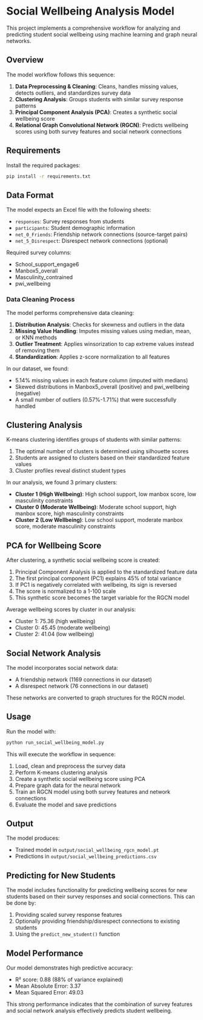 # Social Wellbeing Analysis Model

This project implements a comprehensive workflow for analyzing and predicting student social wellbeing using machine learning and graph neural networks.

## Overview

The model workflow follows this sequence:

1. **Data Preprocessing & Cleaning**: Cleans, handles missing values, detects outliers, and standardizes survey data
2. **Clustering Analysis**: Groups students with similar survey response patterns
3. **Principal Component Analysis (PCA)**: Creates a synthetic social wellbeing score
4. **Relational Graph Convolutional Network (RGCN)**: Predicts wellbeing scores using both survey features and social network connections

## Requirements

Install the required packages:

```bash
pip install -r requirements.txt
```

## Data Format

The model expects an Excel file with the following sheets:
- `responses`: Survey responses from students
- `participants`: Student demographic information
- `net_0_Friends`: Friendship network connections (source-target pairs)
- `net_5_Disrespect`: Disrespect network connections (optional)

Required survey columns:
- School_support_engage6
- Manbox5_overall
- Masculinity_contrained
- pwi_wellbeing

### Data Cleaning Process

The model performs comprehensive data cleaning:

1. **Distribution Analysis**: Checks for skewness and outliers in the data
2. **Missing Value Handling**: Imputes missing values using median, mean, or KNN methods
3. **Outlier Treatment**: Applies winsorization to cap extreme values instead of removing them
4. **Standardization**: Applies z-score normalization to all features

In our dataset, we found:
- 5.14% missing values in each feature column (imputed with medians)
- Skewed distributions in Manbox5_overall (positive) and pwi_wellbeing (negative)
- A small number of outliers (0.57%-1.71%) that were successfully handled

## Clustering Analysis

K-means clustering identifies groups of students with similar patterns:
1. The optimal number of clusters is determined using silhouette scores
2. Students are assigned to clusters based on their standardized feature values
3. Cluster profiles reveal distinct student types

In our analysis, we found 3 primary clusters:
- **Cluster 1 (High Wellbeing)**: High school support, low manbox score, low masculinity constraints
- **Cluster 0 (Moderate Wellbeing)**: Moderate school support, high manbox score, high masculinity constraints
- **Cluster 2 (Low Wellbeing)**: Low school support, moderate manbox score, moderate masculinity constraints

## PCA for Wellbeing Score

After clustering, a synthetic social wellbeing score is created:
1. Principal Component Analysis is applied to the standardized feature data
2. The first principal component (PC1) explains 45% of total variance
3. If PC1 is negatively correlated with wellbeing, its sign is reversed
4. The score is normalized to a 1-100 scale
5. This synthetic score becomes the target variable for the RGCN model

Average wellbeing scores by cluster in our analysis:
- Cluster 1: 75.36 (high wellbeing)
- Cluster 0: 45.45 (moderate wellbeing)
- Cluster 2: 41.04 (low wellbeing)

## Social Network Analysis

The model incorporates social network data:
- A friendship network (1169 connections in our dataset)
- A disrespect network (76 connections in our dataset)

These networks are converted to graph structures for the RGCN model.

## Usage

Run the model with:

```bash
python run_social_wellbeing_model.py
```

This will execute the workflow in sequence:
1. Load, clean and preprocess the survey data
2. Perform K-means clustering analysis
3. Create a synthetic social wellbeing score using PCA
4. Prepare graph data for the neural network
5. Train an RGCN model using both survey features and network connections
6. Evaluate the model and save predictions

## Output

The model produces:
- Trained model in `output/social_wellbeing_rgcn_model.pt`
- Predictions in `output/social_wellbeing_predictions.csv`

## Predicting for New Students

The model includes functionality for predicting wellbeing scores for new students based on their survey responses and social connections. This can be done by:

1. Providing scaled survey response features
2. Optionally providing friendship/disrespect connections to existing students
3. Using the `predict_new_student()` function

## Model Performance

Our model demonstrates high predictive accuracy:
- R² score: 0.88 (88% of variance explained)
- Mean Absolute Error: 3.37
- Mean Squared Error: 49.03

This strong performance indicates that the combination of survey features and social network analysis effectively predicts student wellbeing. 